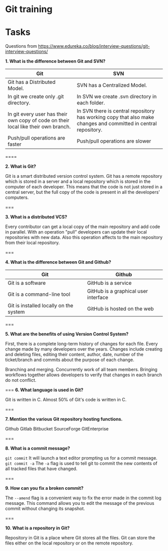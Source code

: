 # Git training

Tasks
===

Questions from https://www.edureka.co/blog/interview-questions/git-interview-questions/


**1. What is the difference between Git and SVN?**

|           Git             |               SVN              |
|---------------------------|--------------------------------|
|Git has a Distributed Model.|SVN has a Centralized Model.|
|In git we create only .git directory.|In SVN we create .svn directory in each folder.|
|In git every user has their own copy of code on their local like their own branch.|In SVN there is central repository has working copy that also make changes and committed in central repository.|
|Push/pull operations are faster|Push/pull operations are slower|

====

**2. What is Git?**

Git is a smart distributed version control system. Git has a remote repository which is stored in a server and a local repository which is stored in the computer of each developer. This means that the code is not just stored in a central server, but the full copy of the code is present in all the developers’ computers. 

===

**3. What is a distributed VCS?**

Every contributor can get a local copy of the main repository and add code in parallel. With an operation "pull” developers can update their local repositories with new data. Also this operation affects to the main repository from their local repository.

===

**4. What is the difference between Git and Github?**

|           Git             |           Github          |
|---------------------------|---------------------------|
|Git is a software          |GitHub is a service        |
|Git is a command-line tool |GitHub is a graphical user interface|
|Git is installed locally on the system|GitHub is hosted on the web|

===

**5. What are the benefits of using Version Control System?**

First, there is a complete long-term history of changes for each file. Every change made by many developers over the years.  Changes include creating and deleting files, editing their content, author, date, number of the ticket/branch and commits about the purpose of each change.

Branching and merging. Concurrently work of all team members. Bringing workflows together allows developers to verify that changes in each branch do not conflict.

===
**6. What language is used in Git?**

Git is written in C. Almost 50% of Git's code is written in C. 

===

**7. Mention the various Git repository hosting functions.**

Github
Gitlab
Bitbucket
SourceForge
GitEnterprise

===

**8. What is a commit message?**

``` git commit ```
It will launch a text editor prompting us for a commit message.
``` git commit -a ```
The ```-a``` flag is used to tell git to commit the new contents of all tracked files that have changed.

===

**9. How can you fix a broken commit?**

The ```--amend``` flag is a convenient way to fix the error made in the commit log message. This command allows you to edit the message of the previous commit without changing its snapshot.

===

**10. What is a repository in Git?**

Repository in Git is a place where Git stores all the files. Git can store the files either on the local repository or on the remote repository.
 
